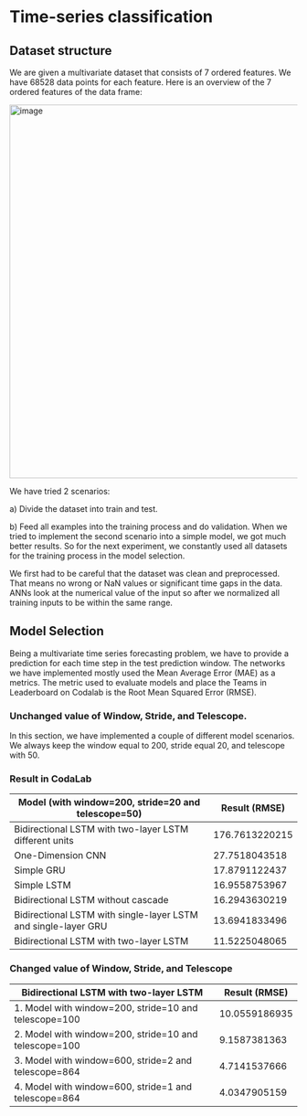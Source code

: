 # Time-series classification

## Dataset structure
We are given a multivariate dataset that consists of 7 ordered features. We have 68528 data points for each feature. Here is an overview of the 7 ordered features of the data frame:

<img width="654" alt="image" src="https://github.com/irfanmasoudi/anndl2/assets/6355974/93fb9bd9-b446-4fff-a9ee-c5c0442b661a">

We have tried 2 scenarios: 

a) Divide the dataset into train and test.
 
b) Feed all examples into the training process and do validation. When we tried to implement the second scenario into a simple model, we got much better results. So for the next experiment, we constantly used all datasets for the training process in the model selection.

We first had to be careful that the dataset was clean and preprocessed. That means no wrong or NaN values or significant time gaps in the data. ANNs look at the numerical value of the input so after we normalized all training inputs to be within the same range.

## Model Selection

Being a multivariate time series forecasting problem, we have to provide a prediction for each time step in the test prediction window. The networks we have implemented mostly used the Mean Average Error (MAE) as a metrics. The metric used to evaluate models and place the Teams in Leaderboard on Codalab is the Root Mean Squared Error (RMSE).

### Unchanged value of Window, Stride, and Telescope.
In this section, we have implemented a couple of different model scenarios. We always keep the window equal to 200, stride equal 20, and telescope with 50.

### Result in CodaLab

| Model (with window=200, stride=20 and telescope=50)            | Result (RMSE)  |
| -------------------------------------------------------------- | -------------- |
| Bidirectional LSTM with two-layer LSTM different units         | 176.7613220215 |
| One-Dimension CNN                                              | 27.7518043518  |
| Simple GRU                                                     | 17.8791122437  |
| Simple LSTM                                                    | 16.9558753967  |
| Bidirectional LSTM without cascade                             | 16.2943630219  |
| Bidirectional LSTM with single-layer LSTM and single-layer GRU | 13.6941833496  |
| Bidirectional LSTM with two-layer LSTM                         | 11.5225048065  |

### Changed value of Window, Stride, and Telescope

| Bidirectional LSTM with two-layer LSTM                 | Result (RMSE) |
| ------------------------------------------------------ | ------------- |
| 1.  Model with window=200, stride=10 and telescope=100 | 10.0559186935 |
| 2.  Model with window=200, stride=10 and telescope=100 | 9.1587381363  |
| 3.  Model with window=600, stride=2 and telescope=864  | 4.7141537666  |
| 4.  Model with window=600, stride=1 and telescope=864  | 4.0347905159  |
